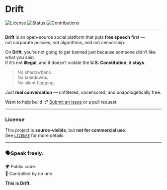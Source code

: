 # Drift

![License](https://img.shields.io/badge/license-GPLv3-lightgrey.svg)
![Status](https://img.shields.io/badge/status-Alpha-orange.svg)
![Contributions](https://img.shields.io/badge/contributions-welcome-blueviolet.svg)

---

**Drift** is an open-source social platform that puts **free speech** first —  
not corporate policies, not algorithms, and not censorship.

On **Drift**, you’re not going to get banned just because someone didn’t like what you said.  
If it’s not **illegal**, and it doesn’t violate the **U.S. Constitution**, it **stays**.

> No shadowbans.  
> No takedowns.  
> No silent flagging.  

Just **real conversation** — unfiltered, uncensored, and unapologetically free.



Want to help build it? [Submit an issue](https://github.com/YOUR-USERNAME/drift/issues) or a pull request.

---

### License

This project is **source-visible**, but **not for commercial use**.  
See [`LICENSE`](./LICENSE) for more details.

---

### 🗣Speak freely.  
🌍 Public code.  
🚫 Controlled by no one.

**This is Drift.**
